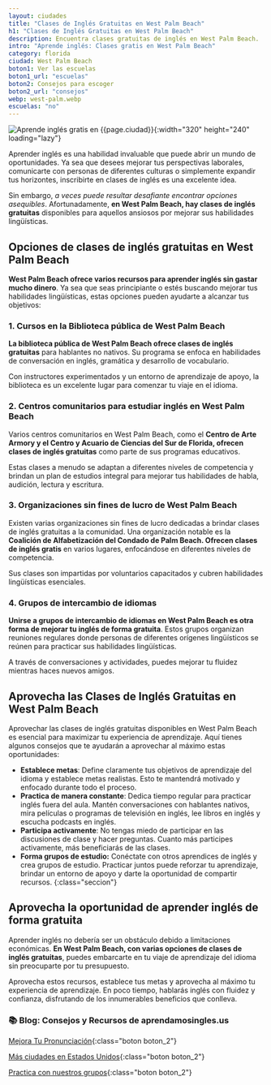 ```yaml
---
layout: ciudades
title: "Clases de Inglés Gratuitas en West Palm Beach"
h1: "Clases de Inglés Gratuitas en West Palm Beach"
description: Encuentra clases gratuitas de inglés en West Palm Beach. ¡Alcanza tus metas con nosotros! Haz clic para ver los cursos y escuelas.
intro: "Aprende inglés: Clases gratis en West Palm Beach"
category: florida
ciudad: West Palm Beach
boton1: Ver las escuelas
boton1_url: "escuelas"
boton2: Consejos para escoger
boton2_url: "consejos"
webp: west-palm.webp
escuelas: "no"
---
```

![Aprende inglés gratis en {{page.ciudad}}]({{site.baseurl}}/img/{{page.webp}} "Clases inglés {{page.ciudad|capitalize}}"){:width="320" height="240" loading="lazy"}

Aprender inglés es una habilidad invaluable que puede abrir un mundo de oportunidades. Ya sea que desees mejorar tus perspectivas laborales, comunicarte con personas de diferentes culturas o simplemente expandir tus horizontes, inscribirte en clases de inglés es una excelente idea.

Sin embargo, *a veces puede resultar desafiante encontrar opciones asequibles*. Afortunadamente, **en West Palm Beach, hay clases de inglés gratuitas** disponibles para aquellos ansiosos por mejorar sus habilidades lingüísticas.

## Opciones de clases de inglés gratuitas en West Palm Beach

**West Palm Beach ofrece varios recursos para aprender inglés sin gastar mucho dinero**. Ya sea que seas principiante o estés buscando mejorar tus habilidades lingüísticas, estas opciones pueden ayudarte a alcanzar tus objetivos:

### 1. Cursos en la Biblioteca pública de West Palm Beach

**La biblioteca pública de West Palm Beach ofrece clases de inglés gratuitas** para hablantes no nativos. Su programa se enfoca en habilidades de conversación en inglés, gramática y desarrollo de vocabulario.

Con instructores experimentados y un entorno de aprendizaje de apoyo, la biblioteca es un excelente lugar para comenzar tu viaje en el idioma.

### 2. Centros comunitarios para estudiar inglés en West Palm Beach

Varios centros comunitarios en West Palm Beach, como el **Centro de Arte Armory y el Centro y Acuario de Ciencias del Sur de Florida, ofrecen clases de inglés gratuitas** como parte de sus programas educativos.

Estas clases a menudo se adaptan a diferentes niveles de competencia y brindan un plan de estudios integral para mejorar tus habilidades de habla, audición, lectura y escritura.

### 3. Organizaciones sin fines de lucro de West Palm Beach

Existen varias organizaciones sin fines de lucro dedicadas a brindar clases de inglés gratuitas a la comunidad. Una organización notable es la **Coalición de Alfabetización del Condado de Palm Beach. Ofrecen clases de inglés gratis** en varios lugares, enfocándose en diferentes niveles de competencia.

Sus clases son impartidas por voluntarios capacitados y cubren habilidades lingüísticas esenciales.

### 4. Grupos de intercambio de idiomas

**Unirse a grupos de intercambio de idiomas en West Palm Beach es otra forma de mejorar tu inglés de forma gratuita**. Estos grupos organizan reuniones regulares donde personas de diferentes orígenes lingüísticos se reúnen para practicar sus habilidades lingüísticas.

A través de conversaciones y actividades, puedes mejorar tu fluidez mientras haces nuevos amigos.

## Aprovecha las Clases de Inglés Gratuitas en West Palm Beach

Aprovechar las clases de inglés gratuitas disponibles en West Palm Beach es esencial para maximizar tu experiencia de aprendizaje. Aquí tienes algunos consejos que te ayudarán a aprovechar al máximo estas oportunidades:

* **Establece metas**: Define claramente tus objetivos de aprendizaje del idioma y establece metas realistas. Esto te mantendrá motivado y enfocado durante todo el proceso.
* **Practica de manera constante**: Dedica tiempo regular para practicar inglés fuera del aula. Mantén conversaciones con hablantes nativos, mira películas o programas de televisión en inglés, lee libros en inglés y escucha podcasts en inglés.
* **Participa activamente**: No tengas miedo de participar en las discusiones de clase y hacer preguntas. Cuanto más participes activamente, más beneficiarás de las clases.
* **Forma grupos de estudio:** Conéctate con otros aprendices de inglés y crea grupos de estudio. Practicar juntos puede reforzar tu aprendizaje, brindar un entorno de apoyo y darte la oportunidad de compartir recursos.
{:class="seccion"}

## Aprovecha la oportunidad de aprender inglés de forma gratuita

Aprender inglés no debería ser un obstáculo debido a limitaciones económicas. **En West Palm Beach, con varias opciones de clases de inglés gratuitas**, puedes embarcarte en tu viaje de aprendizaje del idioma sin preocuparte por tu presupuesto.

Aprovecha estos recursos, establece tus metas y aprovecha al máximo tu experiencia de aprendizaje. En poco tiempo, hablarás inglés con fluidez y confianza, disfrutando de los innumerables beneficios que conlleva.


### 📚 Blog: Consejos y Recursos de aprendamosingles.us

[Mejora Tu Pronunciación]({{'blog'|relative_url}}){:class="boton boton_2"}

[Más ciudades en Estados Unidos]({{'escuelas'|relative_url}}){:class="boton boton_2"}

[Practica con nuestros grupos]({{'clases-en-linea'|relative_url}}){:class="boton boton_2"}
